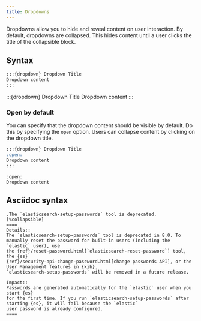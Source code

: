 ```yaml
---
title: Dropdowns
---
```


Dropdowns allow you to hide and reveal content on user interaction. By default, dropdowns are collapsed. This hides content until a user clicks the title of the collapsible block.

## Syntax

```markdown
:::{dropdown} Dropdown Title
Dropdown content
:::
```

:::{dropdown} Dropdown Title
Dropdown content
:::

### Open by default

You can specify that the dropdown content should be visible by default. Do this by specifying the `open` option. Users can collapse content by clicking on the dropdown title.

```markdown
:::{dropdown} Dropdown Title
:open:
Dropdown content
:::
```

```{dropdown} Dropdown Title
:open:
Dropdown content
```

## Asciidoc syntax

```asciidoc
.The `elasticsearch-setup-passwords` tool is deprecated.
[%collapsible]
====
Details::
The `elasticsearch-setup-passwords` tool is deprecated in 8.0. To
manually reset the password for built-in users (including the `elastic` user), use
the {ref}/reset-password.html[`elasticsearch-reset-password`] tool, the {es}
{ref}/security-api-change-password.html[change passwords API], or the
User Management features in {kib}.
`elasticsearch-setup-passwords` will be removed in a future release.

Impact::
Passwords are generated automatically for the `elastic` user when you start {es}
for the first time. If you run `elasticsearch-setup-passwords` after
starting {es}, it will fail because the `elastic`
user password is already configured.
====
```
